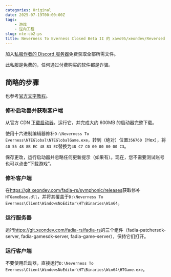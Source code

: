 ```yaml
---
categories: Original
date: 2025-07-19T00:00:00Z
tags:
    - 游戏
    - 逆向工程
slug: nte-cb2-ps
title: Neverness To Everness Closed Beta II 的 xavo95/xeondev/Reversed Rooms 私服简要运行教程
---
```


加入[私服作者的 Discord 服务器](https://discord.com/invite/reversedrooms)免费获取全部所需文件。

此私服是免费的，任何通过付费购买的软件都是诈骗。

## 简略的步骤

也参考[官方文字教程](https://discord.com/channels/1154412462372818945/1311756146364776548/1395810785095057409)。

### 修补启动器并获取客户端

从官方 CDN [下载启动器](https://ntecdn1.wmupd.com/clientRes/Install/NTEGlobal_setup.exe)，运行它，并完成大约 600MB 的启动器完整下载。

使用十六进制编辑器修补`D:\Neverness To Everness\NTEGlobal\NTEGlobalGame.exe`，转到（绝对）位置`356760`（Hex），将`40 55 48 8B EC 48 83 EC`替换为`48 C7 C0 00 00 00 00 C3`。

保存更改，运行启动器并忽略任何更新提示（如果有）。现在，您不需要测试账号也可以点击“下载游戏”。

### 修补客户端

在<https://git.xeondev.com/fadia-rs/symphonic/releases>获取修补`HTGameBase.dll`，并将其覆盖于`D:\Neverness To Everness\Client\WindowsNoEditor\HT\Binaries\Win64`。

### 运行服务器

运行<https://git.xeondev.com/fadia-rs/fadia-rs>的三个组件（fadia-patchersdk-server, fadia-gamesdk-server, fadia-game-server），保持它们打开。

### 运行客户端

不要使用启动器，直接运行`D:\Neverness To Everness\Client\WindowsNoEditor\HT\Binaries\Win64\HTGame.exe`。
